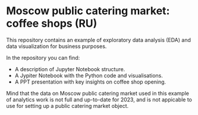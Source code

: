 # Moscow public catering market: coffee shops (RU)

This repository contains an example of exploratory data analysis (EDA) and data visualization for business purposes. 

In the repository you can find:
- A description of Jupyter Notebook structure.
- A Jypiter Notebook with the Python code and visualisations.
- A PPT presentation with key insights on coffee shop opening.

Mind that the data on Moscow public catering market used in this example of analytics work is not full and up-to-date for 2023, and is not appicable to use for setting up a public catering market object.

